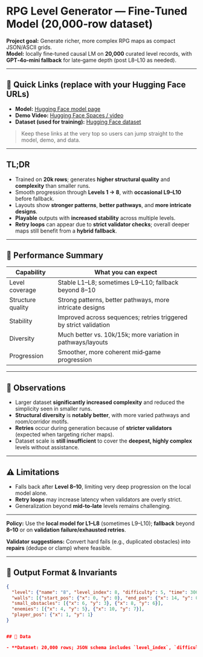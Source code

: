 # RPG Level Generator — Fine‑Tuned Model (20,000‑row dataset)

**Project goal:** Generate richer, more complex RPG maps as compact JSON/ASCII grids.  
**Model:** locally fine‑tuned causal LM on **20,000** curated level records, with **GPT‑4o‑mini fallback** for late‑game depth (post L8–L10 as needed).

---

## 🔗 Quick Links (replace with your Hugging Face URLs)

- **Model:** [Hugging Face model page](<https://huggingface.co/Hirudika2002/JARVIS-Models/tree/main/LoRA-Trained/Model-5(20%2C000_Rows)>)
- **Demo Video:** [Hugging Face Spaces / video](<https://huggingface.co/Hirudika2002/JARVIS-Models/blob/main/Model_Demo_Videos/Model_5(20000_DataLines)Demo_video.mp4>)
- **Dataset (used for training):** [Hugging Face dataset](<https://huggingface.co/Hirudika2002/JARVIS-Models/tree/main/DataSets/For%2020%2C000%20Rows>)

> Keep these links at the very top so users can jump straight to the model, demo, and data.

---

## TL;DR

- Trained on **20k rows**; generates **higher structural quality** and **complexity** than smaller runs.  
- Smooth progression through **Levels 1 → 8**, with **occasional L9–L10** before fallback.  
- Layouts show **stronger patterns**, **better pathways**, and **more intricate designs**.  
- **Playable** outputs with **increased stability** across multiple levels.  
- **Retry loops** can appear due to **strict validator checks**; overall deeper maps still benefit from a **hybrid fallback**.

---

## 🎯 Performance Summary

| Capability | What you can expect |
|---|---|
| Level coverage | Stable L1–L8; sometimes L9–L10; fallback beyond 8–10 |
| Structure quality | Strong patterns, better pathways, more intricate designs |
| Stability | Improved across sequences; retries triggered by strict validation |
| Diversity | Much better vs. 10k/15k; more variation in pathways/layouts |
| Progression | Smoother, more coherent mid‑game progression |

---

## 🔎 Observations

- Larger dataset **significantly increased complexity** and reduced the simplicity seen in smaller runs.  
- **Structural diversity** is **notably better**, with more varied pathways and room/corridor motifs.  
- **Retries** occur during generation because of **stricter validators** (expected when targeting richer maps).  
- Dataset scale is **still insufficient** to cover the **deepest, highly complex** levels without assistance.

---

## ⚠️ Limitations

- Falls back after **Level 8–10**, limiting very deep progression on the local model alone.  
- **Retry loops** may increase latency when validators are overly strict.  
- Generalization beyond **mid‑to‑late** levels remains challenging.

---

**Policy:** Use the **local model for L1–L8** (sometimes L9–L10); **fallback** beyond **8–10** or on **validation failure/exhausted retries**.

**Validator suggestions:** Convert hard fails (e.g., duplicated obstacles) into **repairs** (dedupe or clamp) where feasible.

---

## 🧱 Output Format & Invariants

```json
{
  "level": {"name": "8", "level_index": 8, "difficulty": 5, "time": 300, "width": 15, "height": 10},
  "walls": [{"start_pos": {"x": 0, "y": 0}, "end_pos": {"x": 14, "y": 0}}],
  "small_obstacles": [{"x": 6, "y": 3}, {"x": 8, "y": 6}],
  "enemies": [{"x": 4, "y": 5}, {"x": 10, "y": 7}],
  "player_pos": {"x": 1, "y": 1}
}


## 🧰 Data 

- **Dataset: 20,000 rows; JSON schema includes `level_index`, `difficulty`, and optional **complexity tags**.  

